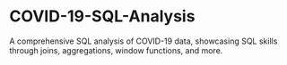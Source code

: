 # COVID-19-SQL-Analysis
A comprehensive SQL analysis of COVID-19 data, showcasing SQL skills through joins, aggregations, window functions, and more.

